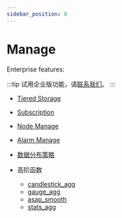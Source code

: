 ```yaml
---
sidebar_position: 8
---
```


# Manage

Enterprise features:

:::tip
试用企业版功能，请[联系我们](https://jinshuju.net/f/qrj9lq)。
:::

- [Tiered Storage](../manage/tiered_storage.md)

- [Subscription](../manage/subscriptions.md)

- [Node Manage](../manage/node_manage.md)

- [Alarm Manage](../manage/alarm_manage.md)

- [数据分布策略](../manage/placement_policy.md)

- 高阶函数
  - [candlestick_agg](../reference/sql.md#candlestick-agg)
  * [gauge_agg](../reference/sql.md#gauge-agg)
  * [asap_smooth](../reference/sql.md#asap-smooth)
  * [stats_agg](../reference/sql.md#stats-agg)
